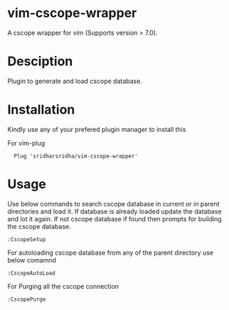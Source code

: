 # vim-cscope-wrapper
A cscope wrapper for vim (Supports version > 7.0).

# Desciption
Plugin to generate and load cscope database.

# Installation
Kindly use any of your prefered plugin manager to install this

For vim-plug
```
  Plug 'sridharsridha/vim-cscope-wrapper'
```

# Usage
Use below commands to search cscope database in current or in parent
directories and load it. If database is already loaded update the database and lot it again. If not cscope database if found then prompts for building the cscope database.
```
:CscopeSetup
```
For autoloading cscope database from any of the parent directory use
below comamnd
```
:CscopeAutoLoad
```
For Purging all the cscope connection
```
:CscopePurge
```


